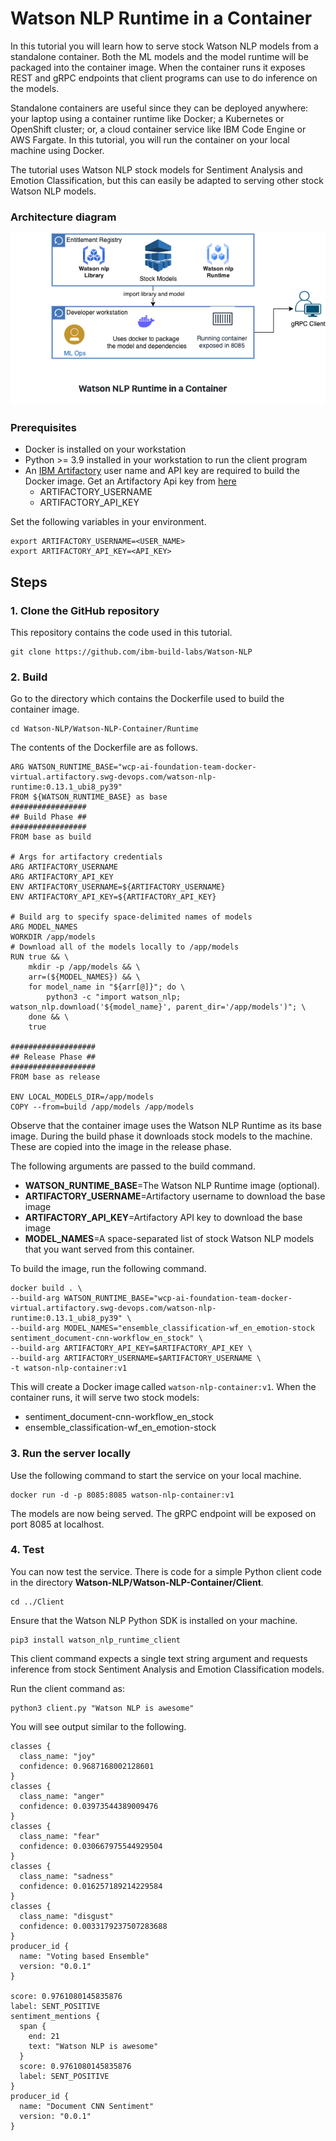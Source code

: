 # Watson NLP Runtime in a Container
In this tutorial you will learn how to serve stock Watson NLP models from a standalone container.  Both the ML models and the model runtime will be packaged into the container image.  When the container runs it exposes REST and gRPC endpoints that client programs can use to do inference on the models. 

Standalone containers are useful since they can be deployed anywhere: your laptop using a container runtime like Docker; a Kubernetes or OpenShift cluster; or, a cloud container service like IBM Code Engine or AWS Fargate.  In this tutorial, you will run the container on your local machine using Docker.

The tutorial uses Watson NLP stock models for Sentiment Analysis and Emotion Classification, but this can easily be adapted to serving other stock Watson NLP models. 

### Architecture diagram

![Diagram](Images/ReferenceArchitectureRuntimeLocal.png)

### Prerequisites
- Docker is installed on your workstation
- Python >= 3.9 installed in your workstation to run the client program
- An [IBM Artifactory](https://na.artifactory.swg-devops.com/ui/admin/artifactory/user_profile) user name and API key are required to build the Docker image. Get an Artifactory Api key from [here](https://taas.w3ibm.mybluemix.net/guides/create-apikey-in-artifactory.md)
  - ARTIFACTORY_USERNAME 
  - ARTIFACTORY_API_KEY
  
Set the following variables in your environment.
```
export ARTIFACTORY_USERNAME=<USER_NAME>
export ARTIFACTORY_API_KEY=<API_KEY>
```

## Steps

### 1. Clone the GitHub repository
This repository contains the code used in this tutorial.
```
git clone https://github.com/ibm-build-labs/Watson-NLP 
```
### 2. Build
Go to the directory which contains the Dockerfile used to build the container image.
```
cd Watson-NLP/Watson-NLP-Container/Runtime
```
The contents of the Dockerfile are as follows. 
```
ARG WATSON_RUNTIME_BASE="wcp-ai-foundation-team-docker-virtual.artifactory.swg-devops.com/watson-nlp-runtime:0.13.1_ubi8_py39"
FROM ${WATSON_RUNTIME_BASE} as base
#################
## Build Phase ##
#################
FROM base as build

# Args for artifactory credentials
ARG ARTIFACTORY_USERNAME
ARG ARTIFACTORY_API_KEY
ENV ARTIFACTORY_USERNAME=${ARTIFACTORY_USERNAME}
ENV ARTIFACTORY_API_KEY=${ARTIFACTORY_API_KEY}

# Build arg to specify space-delimited names of models
ARG MODEL_NAMES
WORKDIR /app/models
# Download all of the models locally to /app/models
RUN true && \
    mkdir -p /app/models && \
    arr=(${MODEL_NAMES}) && \
    for model_name in "${arr[@]}"; do \
        python3 -c "import watson_nlp; watson_nlp.download('${model_name}', parent_dir='/app/models')"; \
    done && \
    true

###################
## Release Phase ##
###################
FROM base as release

ENV LOCAL_MODELS_DIR=/app/models
COPY --from=build /app/models /app/models
```
Observe that the container image uses the Watson NLP Runtime as its base image.  During the build phase it downloads stock models to the machine.  These are copied into the image in the release phase.  

The following arguments are passed to the build command.
- **WATSON_RUNTIME_BASE**=The Watson NLP Runtime image (optional).
- **ARTIFACTORY_USERNAME**=Artifactory username to download the base image
- **ARTIFACTORY_API_KEY**=Artifactory API key to download the base image
- **MODEL_NAMES**=A space-separated list of stock Watson NLP models that you want served from this container.

To build the image, run the following command.
```
docker build . \
--build-arg WATSON_RUNTIME_BASE="wcp-ai-foundation-team-docker-virtual.artifactory.swg-devops.com/watson-nlp-runtime:0.13.1_ubi8_py39" \
--build-arg MODEL_NAMES="ensemble_classification-wf_en_emotion-stock sentiment_document-cnn-workflow_en_stock" \
--build-arg ARTIFACTORY_API_KEY=$ARTIFACTORY_API_KEY \
--build-arg ARTIFACTORY_USERNAME=$ARTIFACTORY_USERNAME \
-t watson-nlp-container:v1
```
This will create a Docker image called `watson-nlp-container:v1`.  When the container runs, it will serve two stock models: 
- sentiment_document-cnn-workflow_en_stock 
- ensemble_classification-wf_en_emotion-stock 

### 3. Run the server locally
Use the following command to start the service on your local machine.
```
docker run -d -p 8085:8085 watson-nlp-container:v1
```
The models are now being served.  The gRPC endpoint will be exposed on port 8085 at localhost.

### 4. Test 
You can now test the service.  There is code for a simple Python client code in the directory **Watson-NLP/Watson-NLP-Container/Client**.  
```
cd ../Client 
```
Ensure that the Watson NLP Python SDK is installed on your machine. 
```
pip3 install watson_nlp_runtime_client 
```
This client command expects a single text string argument and requests inference from stock Sentiment Analysis and Emotion Classification models.  

Run the client command as: 
```
python3 client.py "Watson NLP is awesome" 
```
You will see output similar to the following.
```
classes {
  class_name: "joy"
  confidence: 0.9687168002128601
}
classes {
  class_name: "anger"
  confidence: 0.03973544389009476
}
classes {
  class_name: "fear"
  confidence: 0.030667975544929504
}
classes {
  class_name: "sadness"
  confidence: 0.016257189214229584
}
classes {
  class_name: "disgust"
  confidence: 0.0033179237507283688
}
producer_id {
  name: "Voting based Ensemble"
  version: "0.0.1"
}

score: 0.9761080145835876
label: SENT_POSITIVE
sentiment_mentions {
  span {
    end: 21
    text: "Watson NLP is awesome"
  }
  score: 0.9761080145835876
  label: SENT_POSITIVE
}
producer_id {
  name: "Document CNN Sentiment"
  version: "0.0.1"
}
```
